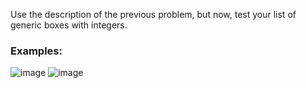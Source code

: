 Use the description of the previous problem, but now, test your list of generic boxes with integers.

### Examples:

![image](https://user-images.githubusercontent.com/45227327/218281510-67160546-32dd-42d5-b151-2ad9a4aa0549.png)
![image](https://user-images.githubusercontent.com/45227327/218281531-60dd114f-1b6f-45f0-83cb-51b003736019.png)
